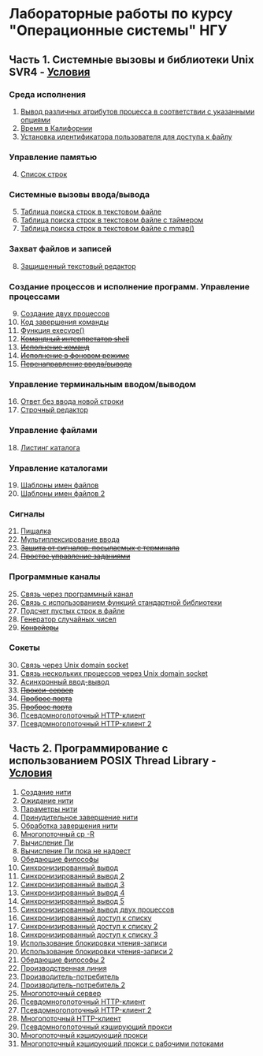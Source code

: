 # Лабораторные работы по курсу "Операционные системы" НГУ
## Часть 1. Системные вызовы и библиотеки Unix SVR4 - [Условия](https://github.com/Dross0/OS/blob/master/First%20part.pdf)
### Среда исполнения
1. [Вывод различных атрибутов процесса в соответствии с указанными опциями](https://github.com/Dross0/OS/tree/master/Process%20properties)
2. [Время в Калифорнии](https://github.com/Dross0/OS/tree/master/California%20time)
3. [Установка идентификатора пользователя для доступа к файлу](https://github.com/Dross0/OS/tree/master/User%20ID)
### Управление памятью
4. [Список строк](https://github.com/Dross0/OS/tree/master/List%20of%20lines)
### Системные вызовы ввода/вывода
5. [Таблица поиска строк в текстовом файле](https://github.com/Dross0/OS/tree/master/File%20search%20table)
6. [Таблица поиска строк в текстовом файле c таймером](https://github.com/Dross0/OS/tree/master/File%20search%20table%20with%20timer)
7. [Таблица поиска строк в текстовом файле c mmap()](https://github.com/Dross0/OS/tree/master/File%20search%20table%20with%20mmap())
### Захват файлов и записей
8. [Защищенный текстовый редактор](https://github.com/Dross0/OS/tree/master/Secure%20text%20editor)
### Создание пpоцессов и исполнение пpогpамм. Управление процессами
9. [Создание двух процессов](https://github.com/Dross0/OS/tree/master/Creation%20of%20two%20processes)
10. [Код завершения команды](https://github.com/Dross0/OS/tree/master/Command%20return%20code)
11. [Функция execvpe()](https://github.com/Dross0/OS/tree/master/execvpe)
12. ~~[Командный интерпретатор shell ](#)~~
13. ~~[Исполнение команд](#)~~
14. ~~[Исполнение в фоновом режиме](#)~~
15. ~~[Перенаправление ввода/вывода](#)~~
### Упpавление теpминальным вводом/выводом
16. [Ответ без ввода новой строки](https://github.com/Dross0/OS/tree/master/Answer%20without%20entering%20a%20new%20line)
17. [Строчный редактор](https://github.com/Dross0/OS/tree/master/line_editor)
### Управление файлами
18. [Листинг каталога](https://github.com/Dross0/OS/tree/master/ls)
### Управление каталогами
19. [Шаблоны имен файлов](https://github.com/Dross0/OS/tree/master/File%20name%20template%201)
20. [Шаблоны имен файлов 2](https://github.com/Dross0/OS/tree/master/File%20name%20template%202)
### Сигналы
21. [Пищалка](https://github.com/Dross0/OS/tree/master/Squeaker)
22. [Мультиплексирование ввода](https://github.com/Dross0/OS/tree/master/Multiplexing%20IO)
23. ~~[Защита от сигналов, посылаемых с терминала ](#)~~
24. ~~[Простое управление заданиями](#)~~
### Программные каналы
25. [Связь через программный канал](https://github.com/Dross0/OS/tree/master/Communication%20with%20pipe())
26. [Связь с использованием функций стандартной библиотеки](https://github.com/Dross0/OS/tree/master/Communication%20with%20popen()%2C%20pclose())
27. [Подсчет пустых строк в файле](https://github.com/Dross0/OS/tree/master/Counting%20blank%20lines)
28. [Генератор случайных чисел](https://github.com/Dross0/OS/tree/master/Random%20number%20generator)
29. ~~[Конвейеры](#)~~
### Сокеты
30. [Связь через Unix domain socket](https://github.com/Dross0/OS/tree/master/Socket)
31. [Связь нескольких процессов через Unix domain socket](https://github.com/Dross0/OS/tree/master/Multiply%20access%20socket)
32. [Асинхронный ввод-вывод](https://github.com/Dross0/OS/tree/master/Async%20IO%20socket)
33. ~~[Прокси-сервер](#)~~
34. ~~[Проброс порта](#)~~
35. ~~[Проброс порта](#)~~
36. [Псевдомногопоточный HTTP-клиент](https://github.com/Dross0/OS-Labs/tree/master/HTTP%20Client%201)
37. [Псевдомногопоточный HTTP-клиент 2](https://github.com/Dross0/OS-Labs/tree/master/HTTP%20Client%202)

## Часть 2. Программирование с использованием POSIX Thread Library - [Условия](https://github.com/Dross0/OS/blob/master/Second%20part.pdf)
1. [Создание нити](https://github.com/Dross0/OS/tree/master/Thread%20creation)
2. [Ожидание нити](https://github.com/Dross0/OS/tree/master/Thread%20waiting)
3. [Параметры нити](https://github.com/Dross0/OS/tree/master/Thread%20arguments%20)
4. [Принудительное завершение нити](https://github.com/Dross0/OS/tree/master/Thread%20cancel)
5. [Обработка завершения нити](https://github.com/Dross0/OS/tree/master/Thread%20exit%20handle)
6. [Многопоточный cp -R](https://github.com/Dross0/OS-Labs/tree/master/Recursive%20CP)
7. [Вычисление Пи](https://github.com/Dross0/OS/blob/master/Calculating%20Pi)
8. [Вычисление Пи пока не надоест](https://github.com/Dross0/OS/tree/master/Calculating%20Pi%202)
9. [Обедающие философы](https://github.com/Dross0/OS-Labs/tree/master/Dining%20philosophers%201)
10. [Синхронизированный вывод](https://github.com/Dross0/OS/tree/master/Sync%20output)
11. [Синхронизированный вывод 2](https://github.com/Dross0/OS/tree/master/3%20mutex%20for%20sync%20output%20proof)
12. [Синхронизированный вывод 3](https://github.com/Dross0/OS/tree/master/Sync%20output%202)
13. [Синхронизированный вывод 4](https://github.com/Dross0/OS/blob/master/Sync%20output%203)
14. [Синхронизированный вывод 5](#)
15. [Синхронизированный вывод двух процессов](https://github.com/Dross0/OS/tree/master/Sync%20output%204)
16. [Синхронизированный доступ к списку](https://github.com/Dross0/OS/tree/master/Sync%20List)
17. [Синхронизированный доступ к списку 2](https://github.com/Dross0/OS/tree/master/Sync%20List%202)
18. [Синхронизированный доступ к списку 3](https://github.com/Dross0/OS-Labs/tree/master/Sync%20List%203)
19. [Использование блокировки чтения-записи](https://github.com/Dross0/OS-Labs/tree/master/Read:Write%20Lock%201)
20. [Использование блокировки чтения-записи 2](https://github.com/Dross0/OS-Labs/tree/master/Read:Write%20Lock%202)
21. [Обедающие философы 2](https://github.com/Dross0/OS-Labs/tree/master/Dining%20philosophers%202)
22. [Производственная линия](https://github.com/Dross0/OS-Labs/tree/master/Production%20Line)
23. [Производитель-потребитель](https://github.com/Dross0/OS-Labs/tree/master/Producer-Consumer%201)
24. [Производитель-потребитель 2](https://github.com/Dross0/OS-Labs/tree/master/Producer-Consumer%202)
25. [Многопоточный сервер](https://github.com/Dross0/OS-Labs/tree/master/Multithreaded%20server)
26. [Псевдомногопоточный HTTP-клиент](https://github.com/Dross0/OS/tree/master/http%20client)
27. [Псевдомногопоточный HTTP-клиент 2](https://github.com/Dross0/OS-Labs/tree/master/HTTP%20Client%202)
28. [Многопоточный HTTP-клиент](https://github.com/Dross0/OS-Labs/tree/master/Multithreaded%20HTTP%20Client)
29. [Псевдомногопоточный кэширующий прокси](https://github.com/Dross0/OS/tree/master/CacheProxy)
30. [Многопоточный кэширующий прокси](https://github.com/Dross0/OS/tree/master/CacheProxyWithThreads)
31. [Многопоточный кэширующий прокси с рабочими потоками](https://github.com/Dross0/OS-Labs/tree/master/Cache%20Proxy%20With%20Working%20Threads)
